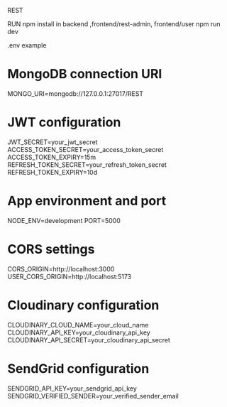 REST

RUN 
npm install in backend ,frontend/rest-admin, frontend/user
npm run dev

.env example

# MongoDB connection URI
MONGO_URI=mongodb://127.0.0.1:27017/REST

# JWT configuration
JWT_SECRET=your_jwt_secret
ACCESS_TOKEN_SECRET=your_access_token_secret
ACCESS_TOKEN_EXPIRY=15m
REFRESH_TOKEN_SECRET=your_refresh_token_secret
REFRESH_TOKEN_EXPIRY=10d

# App environment and port
NODE_ENV=development
PORT=5000

# CORS settings
CORS_ORIGIN=http://localhost:3000
USER_CORS_ORIGIN=http://localhost:5173

# Cloudinary configuration
CLOUDINARY_CLOUD_NAME=your_cloud_name
CLOUDINARY_API_KEY=your_cloudinary_api_key
CLOUDINARY_API_SECRET=your_cloudinary_api_secret

# SendGrid configuration
SENDGRID_API_KEY=your_sendgrid_api_key
SENDGRID_VERIFIED_SENDER=your_verified_sender_email
